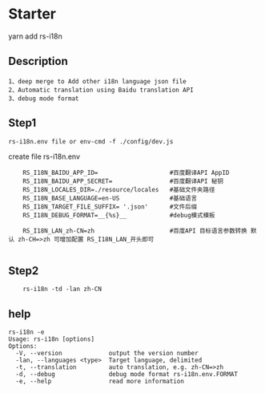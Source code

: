 # Starter
 yarn add  rs-i18n
## Description
    1、deep merge to Add other i18n language json file
    2、Automatic translation using Baidu translation API
    3、debug mode format 
## Step1 
    rs-i18n.env file or env-cmd -f ./config/dev.js 
create file rs-i18n.env
````
    RS_I18N_BAIDU_APP_ID=                    #百度翻译API AppID
    RS_I18N_BAIDU_APP_SECRET=                #百度翻译API 秘钥
    RS_I18N_LOCALES_DIR=./resource/locales   #基础文件夹路径 
    RS_I18N_BASE_LANGUAGE=en-US              #基础语言
    RS_I18N_TARGET_FILE_SUFFIX= '.json'      #文件后缀
    RS_I18N_DEBUG_FORMAT=__{%s}__            #debug模式模板

    RS_I18N_LAN_zh-CN=zh                     #百度API 目标语言参数转换 默认 zh-CH=>zh 可增加配置 RS_I18N_LAN_开头即可                     
   
````
## Step2

````
    rs-i18n -td -lan zh-CN
````
## help
````$xslt
rs-i18n -e
Usage: rs-i18n [options]
Options:
  -V, --version             output the version number
  -lan, --languages <type>  Target language, delimited
  -t, --translation         auto translation, e.g. zh-CN=>zh
  -d, --debug               debug mode format rs-i18n.env.FORMAT
  -e, --help                read more information
````

